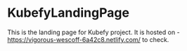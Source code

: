 # KubefyLandingPage
This is the landing page for Kubefy project. It is hosted on - https://vigorous-wescoff-6a42c8.netlify.com/ to check.
